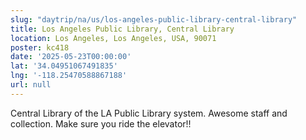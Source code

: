 ```yaml
---
slug: "daytrip/na/us/los-angeles-public-library-central-library"
title: Los Angeles Public Library, Central Library
location: Los Angeles, Los Angeles, USA, 90071
poster: kc418
date: '2025-05-23T00:00:00'
lat: '34.04951067491835'
lng: '-118.25470588867188'
url: null
---
```


Central Library of the LA Public Library system.  Awesome staff and collection.  Make sure you ride the elevator!!
